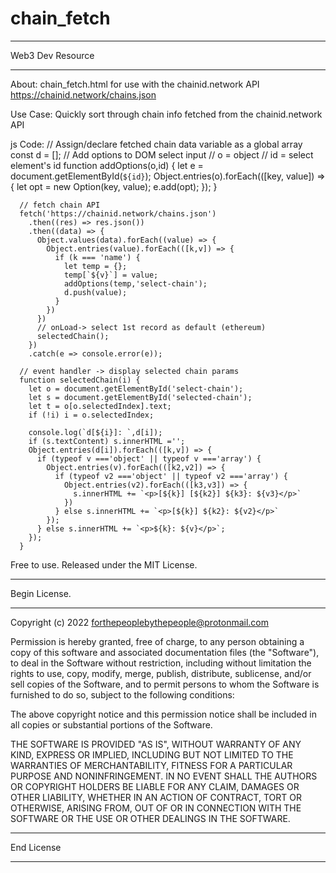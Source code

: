 ﻿# chain_fetch
 
 
************************** 
Web3 Dev Resource
**************************
 
About:
chain_fetch.html for use with the chainid.network API
https://chainid.network/chains.json

Use Case:
Quickly sort through chain info fetched from the chainid.network API

js Code:
      // Assign/declare fetched chain data variable as a global array
      const d = [];
      // Add options to DOM select input
      // o = object
      // id = select element's id
      function addOptions(o,id) {
        let e = document.getElementById(`${id}`);
        Object.entries(o).forEach(([key, value]) => {
            let opt = new Option(key, value);
            e.add(opt); 
        });
      }

      // fetch chain API
      fetch('https://chainid.network/chains.json')
        .then((res) => res.json())
        .then((data) => {
          Object.values(data).forEach((value) => {
            Object.entries(value).forEach(([k,v]) => {
              if (k === 'name') {
                let temp = {};
                temp[`${v}`] = value;
                addOptions(temp,'select-chain'); 
                d.push(value);
              }
            })
          })
          // onLoad-> select 1st record as default (ethereum)
          selectedChain();
        })
        .catch(e => console.error(e));
      
      // event handler -> display selected chain params
      function selectedChain(i) {
        let o = document.getElementById('select-chain');
        let s = document.getElementById('selected-chain');
        let t = o[o.selectedIndex].text;
        if (!i) i = o.selectedIndex;

        console.log(`d[${i}]: `,d[i]);
        if (s.textContent) s.innerHTML ='';
        Object.entries(d[i]).forEach(([k,v]) => {
          if (typeof v ==='object' || typeof v ==='array') {
            Object.entries(v).forEach(([k2,v2]) => {
              if (typeof v2 ==='object' || typeof v2 ==='array') {
                Object.entries(v2).forEach(([k3,v3]) => {
                  s.innerHTML += `<p>[${k}] [${k2}] ${k3}: ${v3}</p>`
                })
              } else s.innerHTML += `<p>[${k}] ${k2}: ${v2}</p>`
            });
          } else s.innerHTML += `<p>${k}: ${v}</p>`;
        });
      }



Free to use.
Released under the MIT License.


**************************
Begin License.
**************************


Copyright (c) 2022 forthepeoplebythepeople@protonmail.com


Permission is hereby granted, free of charge, to any person obtaining a copy of this software and associated documentation files (the "Software"), to deal in the Software without restriction, including without limitation the rights to use, copy, modify, merge, publish, distribute, sublicense, and/or sell copies of the Software, and to permit persons to whom the Software is furnished to do so, subject to the following conditions:


The above copyright notice and this permission notice shall be included in all copies or substantial portions of the Software.


THE SOFTWARE IS PROVIDED "AS IS", WITHOUT WARRANTY OF ANY KIND, EXPRESS OR IMPLIED, INCLUDING BUT NOT LIMITED TO THE WARRANTIES OF MERCHANTABILITY, FITNESS FOR A PARTICULAR PURPOSE AND NONINFRINGEMENT. IN NO EVENT SHALL THE AUTHORS OR COPYRIGHT HOLDERS BE LIABLE FOR ANY CLAIM, DAMAGES OR OTHER LIABILITY, WHETHER IN AN ACTION OF CONTRACT, TORT OR OTHERWISE, ARISING FROM, OUT OF OR IN CONNECTION WITH THE SOFTWARE OR THE USE OR OTHER DEALINGS IN THE SOFTWARE.


**************************
End License
**************************

